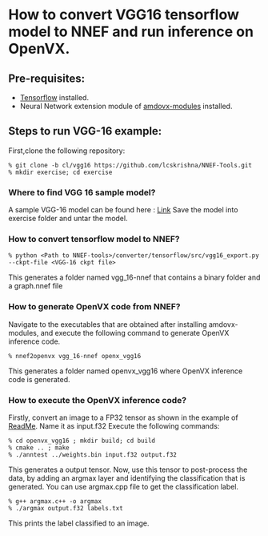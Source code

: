 # How to convert VGG16 tensorflow model to NNEF and run inference on OpenVX.

## Pre-requisites:
* [Tensorflow](https://www.tensorflow.org/)  installed. 
* Neural Network extension module of [amdovx-modules](https://github.com/GPUOpen-ProfessionalCompute-Libraries/amdovx-modules) installed.

## Steps to run VGG-16 example:

First,clone the following repository:

```
% git clone -b cl/vgg16 https://github.com/lcskrishna/NNEF-Tools.git
% mkdir exercise; cd exercise
```

### Where to find VGG 16 sample model?
A sample VGG-16 model can be found here : [Link](http://download.tensorflow.org/models/vgg_16_2016_08_28.tar.gz)
Save the model into exercise folder and untar the model.

### How to convert tensorflow model to NNEF?
```
% python <Path to NNEF-tools>/converter/tensorflow/src/vgg16_export.py --ckpt-file <VGG-16 ckpt file>
```

This generates a folder named vgg_16-nnef that contains a binary folder and a graph.nnef file

### How to generate OpenVX code from NNEF?

Navigate to the executables that are obtained after installing amdovx-modules, and execute the following command to generate OpenVX inference code.

```
% nnef2openvx vgg_16-nnef openx_vgg16
```

This generates a folder named openvx_vgg16 where OpenVX inference code is generated.

### How to execute the OpenVX inference code?

Firstly, convert an image to a FP32 tensor as shown in the example of [ReadMe](https://github.com/GPUOpen-ProfessionalCompute-Libraries/amdovx-modules/tree/develop/vx_nn). Name it as input.f32
Execute the following commands:

```
% cd openvx_vgg16 ; mkdir build; cd build
% cmake .. ; make
% ./anntest ../weights.bin input.f32 output.f32
```

This generates a output tensor. Now, use this tensor to post-process the data, by adding an argmax layer and identifying the classification that is generated.
You can use argmax.cpp file to get the classification label.

```
% g++ argmax.c++ -o argmax
% ./argmax output.f32 labels.txt
```

This prints the label classified to an image.
